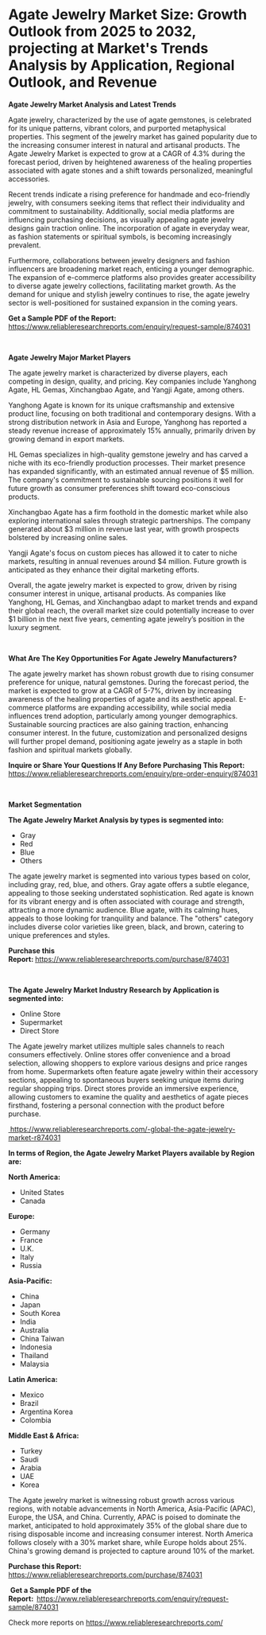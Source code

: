 <p><h1>Agate Jewelry Market Size: Growth Outlook from 2025 to 2032, projecting at Market's Trends Analysis by Application, Regional Outlook, and Revenue</h1></p><p><strong>Agate Jewelry Market Analysis and Latest Trends</strong></p>
<p><p>Agate jewelry, characterized by the use of agate gemstones, is celebrated for its unique patterns, vibrant colors, and purported metaphysical properties. This segment of the jewelry market has gained popularity due to the increasing consumer interest in natural and artisanal products. The Agate Jewelry Market is expected to grow at a CAGR of 4.3% during the forecast period, driven by heightened awareness of the healing properties associated with agate stones and a shift towards personalized, meaningful accessories.</p><p>Recent trends indicate a rising preference for handmade and eco-friendly jewelry, with consumers seeking items that reflect their individuality and commitment to sustainability. Additionally, social media platforms are influencing purchasing decisions, as visually appealing agate jewelry designs gain traction online. The incorporation of agate in everyday wear, as fashion statements or spiritual symbols, is becoming increasingly prevalent.</p><p>Furthermore, collaborations between jewelry designers and fashion influencers are broadening market reach, enticing a younger demographic. The expansion of e-commerce platforms also provides greater accessibility to diverse agate jewelry collections, facilitating market growth. As the demand for unique and stylish jewelry continues to rise, the agate jewelry sector is well-positioned for sustained expansion in the coming years.</p></p>
<p><strong>Get a Sample PDF of the Report:&nbsp;</strong> <a href="https://www.reliableresearchreports.com/enquiry/request-sample/874031?utm_campaign=2745&utm_medium=2&utm_source=Github&utm_content=ia&utm_term=05042025&utm_id=agate-jewelry">https://www.reliableresearchreports.com/enquiry/request-sample/874031</a></p>
<p>&nbsp;</p>
<p><strong>Agate Jewelry Major Market Players</strong></p>
<p><p>The agate jewelry market is characterized by diverse players, each competing in design, quality, and pricing. Key companies include Yanghong Agate, HL Gemas, Xinchangbao Agate, and Yangji Agate, among others. </p><p>Yanghong Agate is known for its unique craftsmanship and extensive product line, focusing on both traditional and contemporary designs. With a strong distribution network in Asia and Europe, Yanghong has reported a steady revenue increase of approximately 15% annually, primarily driven by growing demand in export markets.</p><p>HL Gemas specializes in high-quality gemstone jewelry and has carved a niche with its eco-friendly production processes. Their market presence has expanded significantly, with an estimated annual revenue of $5 million. The company's commitment to sustainable sourcing positions it well for future growth as consumer preferences shift toward eco-conscious products.</p><p>Xinchangbao Agate has a firm foothold in the domestic market while also exploring international sales through strategic partnerships. The company generated about $3 million in revenue last year, with growth prospects bolstered by increasing online sales.</p><p>Yangji Agate's focus on custom pieces has allowed it to cater to niche markets, resulting in annual revenues around $4 million. Future growth is anticipated as they enhance their digital marketing efforts.</p><p>Overall, the agate jewelry market is expected to grow, driven by rising consumer interest in unique, artisanal products. As companies like Yanghong, HL Gemas, and Xinchangbao adapt to market trends and expand their global reach, the overall market size could potentially increase to over $1 billion in the next five years, cementing agate jewelry’s position in the luxury segment.</p></p>
<p>&nbsp;</p>
<p><strong>What Are The Key Opportunities For Agate Jewelry Manufacturers?</strong></p>
<p><p>The agate jewelry market has shown robust growth due to rising consumer preference for unique, natural gemstones. During the forecast period, the market is expected to grow at a CAGR of 5-7%, driven by increasing awareness of the healing properties of agate and its aesthetic appeal. E-commerce platforms are expanding accessibility, while social media influences trend adoption, particularly among younger demographics. Sustainable sourcing practices are also gaining traction, enhancing consumer interest. In the future, customization and personalized designs will further propel demand, positioning agate jewelry as a staple in both fashion and spiritual markets globally.</p></p>
<p><strong>Inquire or Share Your Questions If Any Before Purchasing This Report:</strong> <a href="https://www.reliableresearchreports.com/enquiry/pre-order-enquiry/874031?utm_campaign=2745&utm_medium=2&utm_source=Github&utm_content=ia&utm_term=05042025&utm_id=agate-jewelry">https://www.reliableresearchreports.com/enquiry/pre-order-enquiry/874031</a></p>
<p>&nbsp;</p>
<p><strong>Market Segmentation</strong></p>
<p><strong>The Agate Jewelry Market Analysis by types is segmented into:</strong></p>
<p><ul><li>Gray</li><li>Red</li><li>Blue</li><li>Others</li></ul></p>
<p><p>The agate jewelry market is segmented into various types based on color, including gray, red, blue, and others. Gray agate offers a subtle elegance, appealing to those seeking understated sophistication. Red agate is known for its vibrant energy and is often associated with courage and strength, attracting a more dynamic audience. Blue agate, with its calming hues, appeals to those looking for tranquility and balance. The "others" category includes diverse color varieties like green, black, and brown, catering to unique preferences and styles.</p></p>
<p><strong>Purchase this Report:&nbsp;</strong><a href="https://www.reliableresearchreports.com/purchase/874031?utm_campaign=2745&utm_medium=2&utm_source=Github&utm_content=ia&utm_term=05042025&utm_id=agate-jewelry">https://www.reliableresearchreports.com/purchase/874031</a></p>
<p>&nbsp;</p>
<p><strong>The Agate Jewelry Market Industry Research by Application is segmented into:</strong></p>
<p><ul><li>Online Store</li><li>Supermarket</li><li>Direct Store</li></ul></p>
<p><p>The Agate jewelry market utilizes multiple sales channels to reach consumers effectively. Online stores offer convenience and a broad selection, allowing shoppers to explore various designs and price ranges from home. Supermarkets often feature agate jewelry within their accessory sections, appealing to spontaneous buyers seeking unique items during regular shopping trips. Direct stores provide an immersive experience, allowing customers to examine the quality and aesthetics of agate pieces firsthand, fostering a personal connection with the product before purchase.</p></p>
<p><a href="https://www.reliableresearchreports.com/-global-the-agate-jewelry-market-r874031?utm_campaign=2745&utm_medium=2&utm_source=Github&utm_content=ia&utm_term=05042025&utm_id=agate-jewelry">&nbsp;https://www.reliableresearchreports.com/-global-the-agate-jewelry-market-r874031</a></p>
<p><strong>In terms of Region, the Agate Jewelry Market Players available by Region are:</strong></p>
<p>
    <p> <strong> North America: </strong>
        <ul>
            <li>United States</li>
            <li>Canada</li>
        </ul>
        </p> 
    <p> <strong> Europe: </strong>
        <ul>
            <li>Germany</li>
            <li>France</li>
            <li>U.K.</li>
            <li>Italy</li>
            <li>Russia</li>
        </ul>
        </p> 
    <p> <strong> Asia-Pacific: </strong>
        <ul>
            <li>China</li>
            <li>Japan</li>
            <li>South Korea</li>
            <li>India</li>
            <li>Australia</li>
            <li>China Taiwan</li>
            <li>Indonesia</li>
            <li>Thailand</li>
            <li>Malaysia</li>
        </ul>
        </p> 
    <p> <strong> Latin America: </strong>
        <ul>
            <li>Mexico</li>
            <li>Brazil</li>
            <li>Argentina Korea</li>
            <li>Colombia</li>
        </ul>
        </p> 
    <p> <strong> Middle East & Africa: </strong>
        <ul>
            <li>Turkey</li>
            <li>Saudi</li>
            <li>Arabia</li>
            <li>UAE</li>
            <li>Korea</li>
        </ul>
    </p>
    </p>
<p><p>The Agate jewelry market is witnessing robust growth across various regions, with notable advancements in North America, Asia-Pacific (APAC), Europe, the USA, and China. Currently, APAC is poised to dominate the market, anticipated to hold approximately 35% of the global share due to rising disposable income and increasing consumer interest. North America follows closely with a 30% market share, while Europe holds about 25%. China's growing demand is projected to capture around 10% of the market.</p></p>
<p><strong>Purchase this Report: </strong><a href="https://www.reliableresearchreports.com/purchase/874031?utm_campaign=2745&utm_medium=2&utm_source=Github&utm_content=ia&utm_term=05042025&utm_id=agate-jewelry">https://www.reliableresearchreports.com/purchase/874031</a></p>
<p>&nbsp;<strong>Get a Sample PDF of the Report:&nbsp;&nbsp;</strong><a href="https://www.reliableresearchreports.com/enquiry/request-sample/874031?utm_campaign=2745&utm_medium=2&utm_source=Github&utm_content=ia&utm_term=05042025&utm_id=agate-jewelry">https://www.reliableresearchreports.com/enquiry/request-sample/874031</a></p>
<p><strong></strong></p>
<p>Check more reports on <a href="https://www.reliableresearchreports.com/?utm_campaign=2745&utm_medium=2&utm_source=Github&utm_content=ia&utm_term=05042025&utm_id=agate-jewelry">https://www.reliableresearchreports.com/</a></p>